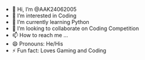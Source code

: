 - 👋 Hi, I’m @AAK24062005
- 👀 I’m interested in Coding 
- 🌱 I’m currently learning Python
- 💞️ I’m looking to collaborate on Coding Competition 
- 📫 How to reach me ...
- 😄 Pronouns: He/His
- ⚡ Fun fact: Loves Gaming and Coding

<!---
AAK24062005/AAK24062005 is a ✨ special ✨ repository because its `README.md` (this file) appears on your GitHub profile.
You can click the Preview link to take a look at your changes.
--->
